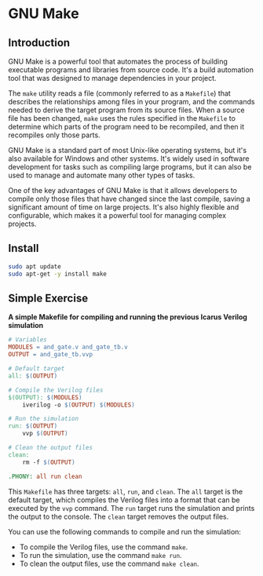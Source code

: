 # GNU Make

## Introduction
GNU Make is a powerful tool that automates the process of building executable programs and libraries from source code. It's a build automation tool that was designed to manage dependencies in your project.

The `make` utility reads a file (commonly referred to as a `Makefile`) that describes the relationships among files in your program, and the commands needed to derive the target program from its source files. When a source file has been changed, `make` uses the rules specified in the `Makefile` to determine which parts of the program need to be recompiled, and then it recompiles only those parts.

GNU Make is a standard part of most Unix-like operating systems, but it's also available for Windows and other systems. It's widely used in software development for tasks such as compiling large programs, but it can also be used to manage and automate many other types of tasks.

One of the key advantages of GNU Make is that it allows developers to compile only those files that have changed since the last compile, saving a significant amount of time on large projects. It's also highly flexible and configurable, which makes it a powerful tool for managing complex projects.

## Install
```bash
sudo apt update
sudo apt-get -y install make
```

## Simple Exercise

**A simple Makefile for compiling and running the previous Icarus Verilog simulation**
```mk
# Variables
MODULES = and_gate.v and_gate_tb.v
OUTPUT = and_gate_tb.vvp

# Default target
all: $(OUTPUT)

# Compile the Verilog files
$(OUTPUT): $(MODULES)
	iverilog -o $(OUTPUT) $(MODULES)

# Run the simulation
run: $(OUTPUT)
	vvp $(OUTPUT)

# Clean the output files
clean:
	rm -f $(OUTPUT)

.PHONY: all run clean
```

This `Makefile` has three targets: `all`, `run`, and `clean`. The `all` target is the default target, which compiles the Verilog files into a format that can be executed by the `vvp` command. The `run` target runs the simulation and prints the output to the console. The `clean` target removes the output files.

You can use the following commands to compile and run the simulation:

- To compile the Verilog files, use the command `make`.
- To run the simulation, use the command `make run`.
- To clean the output files, use the command `make clean`.
